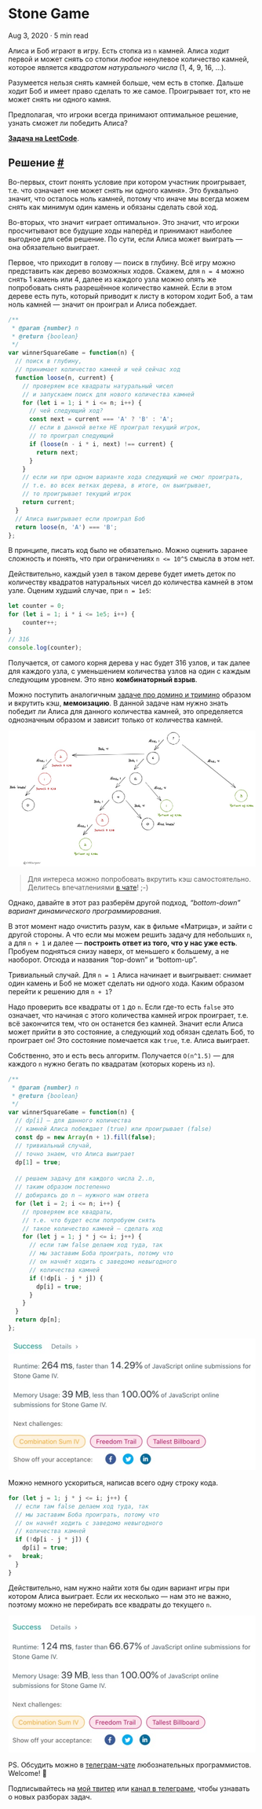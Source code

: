 Stone Game
==========

Aug 3, 2020 · 5 min read

Алиса и Боб играют в игру. Есть стопка из `n` камней. Алиса ходит первой и может снять со стопки _любое_ ненулевое количество камней, которое является _квадратом натурального числа_ (1, 4, 9, 16, …).

Разумеется нельзя снять камней больше, чем есть в стопке. Дальше ходит Боб и имеет право сделать то же самое. Проигрывает тот, кто не может снять ни одного камня.

Предполагая, что игроки всегда принимают оптимальное решение, узнать сможет ли победить Алиса?

**[Задача на LeetCode](https://leetcode.com/problems/stone-game/)**.

Решение [#](#решение)
---------------------

Во-первых, стоит понять условие при котором участник проигрывает, т.е. что означает «не может снять ни одного камня». Это буквально значит, что осталось ноль камней, потому что иначе мы всегда можем снять как минимум один камень и обязаны сделать свой ход.

Во-вторых, что значит «играет оптимально». Это значит, что игроки просчитывают все будущие ходы наперёд и принимают наиболее выгодное для себя решение. По сути, если Алиса может выиграть — она обязательно выиграет.

Первое, что приходит в голову — поиск в глубину. Всё игру можно представить как дерево возможных ходов. Скажем, для `n = 4` можно снять 1 камень или 4, далее из каждого узла можно опять же попробовать снять разрешённое количество камней. Если в этом дереве есть путь, который приводит к листу в котором ходит Боб, а там ноль камней — значит он проиграл и Алиса побеждает.

```js
/**
 * @param {number} n
 * @return {boolean}
 */
var winnerSquareGame = function(n) {
  // поиск в глубину,
  // принимает количество камней и чей сейчас ход
  function loose(n, current) {
    // проверяем все квадраты натуральный чисел
    // и запускаем поиск для нового количества камней
    for (let i = 1; i * i <= n; i++) {
      // чей следующий ход?
      const next = current === 'A' ? 'B' : 'A';
      // если в данной ветке НЕ проиграл текущий игрок,
      // то проиграл следующий
      if (loose(n - i * i, next) !== current) {
        return next;
      }
    }
    // если ни при одном варианте хода следующий не смог проиграть,
    // т.е. во всех ветках дерева, в итоге, он выигрывает,
    // то проигрывает текущий игрок
    return current;
  }
  // Алиса выигрывает если проиграл Боб
  return loose(n, 'A') === 'B';
};
```
    

В принципе, писать код было не обязательно. Можно оценить заранее сложность и понять, что при ограничениях `n <= 10^5` смысла в этом нет.

Действительно, каждый узел в таком дереве будет иметь деток по количеству квадратов натуральных чисел до количества камней в этом узле. Оценим худший случае, при `n = 1e5`:

```js
let counter = 0;
for (let i = 1; i * i <= 1e5; i++) {
    counter++;
}
// 316
console.log(counter);
```

Получается, от самого корня дерева у нас будет 316 узлов, и так далее для каждого узла, с уменьшением количества узлов на один с каждым следующим уровнем. Это явно **комбинаторный взрыв**.

Можно поступить аналогичным [задаче про домино и тримино](/posts/domino-and-tromino-tiling.md) образом и вкрутить кэш, **мемоизацию**. В данной задаче нам нужно знать победит ли Алиса для данного количества камней, это определяется однозначным образом и зависит только от количества камней.

![](/images/stone-game--tree.jpg)

> Для интереса можно попробовать вкрутить кэш самостоятельно. Делитесь впечатлениями [в чате](https://t.me/ctci_chat_ru)! ;-)

Однако, давайте в этот раз разберём другой подход, _“bottom-down” вариант динамического программирования_.

В этот момент надо очистить разум, как в фильме «Матрица», и зайти с другой стороны. А что если мы можем решить задачу для небольших `n`, а для `n + 1` и далее — **построить ответ из того, что у нас уже есть**. Пробуем подняться снизу наверх, от меньшего к большему, а не наоборот. Отсюда и названия “top-down” и “bottom-up”.

Тривиальный случай. Для `n = 1` Алиса начинает и выигрывает: снимает один камень и Боб не может сделать ни одного хода. Каким образом перейти к решению для `n + 1`?

Надо проверить все квадраты от `1` до `n`. Если где-то есть `false` это означает, что начиная с этого количества камней игрок проиграет, т.е. всё закончится тем, что он останется без камней. Значит если Алиса может прийти в это состояние, а следующий ход обязан сделать Боб, то проиграет он! Это состояние помечается как `true`, т.е. Алиса выиграет.

Собственно, это и есть весь алгоритм. Получается `O(n^1.5)` — для каждого `n` нужно бегать по квадратам (которых корень из `n`).

```js
/**
 * @param {number} n
 * @return {boolean}
 */
var winnerSquareGame = function(n) {
  // dp[i] — для данного количества
  // камней Алиса побеждает (true) или проигрывает (false)
  const dp = new Array(n + 1).fill(false);
  // тривиальный случай,
  // точно знаем, что Алиса выиграет
  dp[1] = true;

  // решаем задачу для каждого числа 2..n,
  // таким образом постепенно
  // добираясь до n — нужного нам ответа
  for (let i = 2; i <= n; i++) {
    // проверяем все квадраты,
    // т.е. что будет если попробуем снять
    // такое количество камней — сделать ход
    for (let j = 1; j * j <= i; j++) {
      // если там false делаем ход туда, так
      // мы заставим Боба проиграть, потому что
      // он начнёт ходить с заведомо невыгодного
      // количества камней
      if (!dp[i - j * j]) {
        dp[i] = true;
      }
    }
  }
  return dp[n];
};
```

![](/images/stone-game--solution1.jpg)

Можно немного ускориться, написав всего одну строку кода.

```js
for (let j = 1; j * j <= i; j++) {
  // если там false делаем ход туда, так
  // мы заставим Боба проиграть, потому что
  // он начнёт ходить с заведомо невыгодного
  // количества камней
  if (!dp[i - j * j]) {
    dp[i] = true;
+   break;
  }
}
```

Действительно, нам нужно найти хотя бы один вариант игры при котором Алиса выиграет. Если их несколько — нам это не важно, поэтому можно не перебирать все квадраты до текущего `n`.

![](/images/stone-game--solution2.jpg)

PS. Обсудить можно в [телеграм-чате](https://t.me/ctci_chat_ru) любознательных программистов. Welcome! 🤗

Подписывайтесь на [мой твитер](https://twitter.com/vitkarpov) или [канал в телеграме](https://t.me/coding_interviews), чтобы узнавать о новых разборах задач.